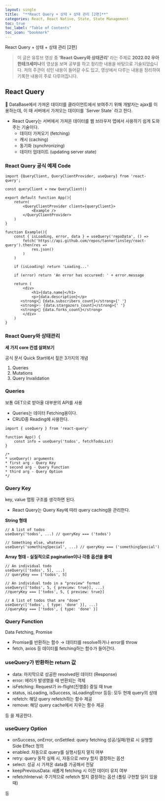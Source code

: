 ```yaml
---
layout: single
title:  "**React Query + 상태 + 상태 관리 [2편]**"
categories: React, React Native, State, State Management
toc: true
toc_label: "Table of Contents"
toc_icon: "bookmark"
---
```


React Query + 상태 + 상태 관리 [2편]

> 이 글은 유튜브 영상 중 **‘React Query와 상태관리’** 라는 주제로 **2022.02 우아한테크세미나**의
영상을 보며 공부를 하고 정리한 내용을 바탕으로 기술되었습니다. 저의 주관이 섞인 내용이 들어갈 수도 있고,
영상에서 다루는 내용을 정리하여 기록한 내용이 주로 다루어집니다.

## React Query

<aside>
🌱 DataBase에서 가져온 데이터를 클라이언트에서 보여주기 위해 개발자는 ajax를 이용하는데, 이 때 서버에서 가져오는 데이터를 `Server State` 라고 한다.

</aside>

- React Query는 서버에서 가져온 데이터를 웹 브라우저 앱에서 사용하기 쉽게 도와주는 기술이다.
  - 데이터 가져오기 (fetching)
  - 캐시 (caching)
  - 동기화 (synchronizing)
  - 데이터 업데이트 (updating server state)

### React Query 공식 예제 Code

```tsx
import {QueryClient, QueryClientProvider, useQuery} from 'react-query';

const queryClient = new QueryClient()

export default function App(){
	return(
		<QueryClientProvider client={queryClient}>
			<Example />
		</QueryClientProvider>
	)
}

function Example(){
	const { isLoading, error, data } = useQuery('repoData', () =>
		fetch('https://api.github.com/repos/tannerlinsley/react-query').then(res =>
			res.json()
		)
	)

	if (isLoading) return 'Loading...'

	if (error) return 'An error has occureed: ' + error.message

	return (
		<div>
			<h1>{data.name}</h1>
			<p>{data.description}</p>
       <strong>👀 {data.subscribers_count}</strong>{' '}
       <strong>✨ {data.stargazers_count}</strong>{' '}
       <strong>🍴 {data.forks_count}</strong>
		</div>
	)
}

```

### React Query와 상태관리

**세 가지 core 컨셉 살펴보기**

공식 문서 Quick Start에서 짚은 3가지의 개념

1. Queries
2. Mutations
3. Query Invalidation

### Queries

보통 GET으로 받아올 대부분의 API를 사용

- Queries는 데이터 Fetching용이다.
- CRUD중 Reading에 사용한다.

```tsx
import { useQuery } from 'react-query'

function App() {
	const info = useQuery('todos', fetchTodoList)
}

/*
* useQuery() arguments
* first arg - Query Key
* second arg - Query Function
* third arg - Query Option
*/
```

### Query Key

key, value 맵핑 구조를 생각하면 된다.

- React Query는 Query Key에 따라 query caching을 관리한다.

**String 형태**

```tsx
// A list of todos
useQuery('todos', ...) // queryKey === ('todos')

// Something else, whatever
useQuery('somethingSpecial', ...) // queryKey === ('somethingSpecial')
```

**Array 형태 - 실질적으로 pagination이나 각종 옵션을 줄때**

```tsx
// An individual todo
useQuery(['todos', 5], ...)
// queryKey === ['todos', 5]

// An individual todo in a "preview" format
useQuery(['todos', 5, { preview: true}], ...)
//queryKey === ['todos', 5, { preview: true}]

// A list of todos that are "done"
useQuery(['todos', { type: 'done' }], ...)
//queryKey === ['todos', { type: 'done' }]
```

### Query Function

Data Fetching, Promise

- Promise를 반환하는 함수 → 데이터를 resolve하거나 error를 throw
- fetch, axios 등 데이터를 fetching하는 함수가 들어간다.

### useQuery가 반환하는 return 값

- data: 마지막으로 성공한 resolved된 데이터 (Response)
- error: 에러가 발생했을 때 반환되는 객체
- isFetching: Request가 in-flight(진행중) 중일 때 true
- status, isLoading, isSuccess, isLoadingError 등등: 모두 현재 query의 상태
- refetch: 해당 query refetch하는 함수 제공
- remove: 해당 query cache에서 지우는 함수 제공

등 을 제공한다.

### useQuery Option

- onSuccess, onError, onSettled: query fetching 성공/실패/완료 시 실행할 Side Effect 정의
- enabled: 자동으로 query를 실행시킬지 말지 여부
- retry: query 동작 실패 시, 자동으로 retry 할지 결정하는 옵션
- select: 성공 시 가져온 data를 가공해서 전달
- keepPreviousData: 새롭게 fetching 시 이전 데이터 유지 여부
- refetchInterval: 주기적으로 refetch 할지 결정하는 옵션 (폴링 구현할 일이 있을 때)

등